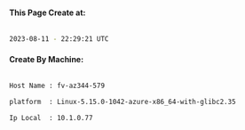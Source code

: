 
   
#### This Page Create at:

```bash

2023-08-11 - 22:29:21 UTC

```

#### Create By Machine:

```bash

Host Name : fv-az344-579

platform  : Linux-5.15.0-1042-azure-x86_64-with-glibc2.35

Ip Local  : 10.1.0.77

```


